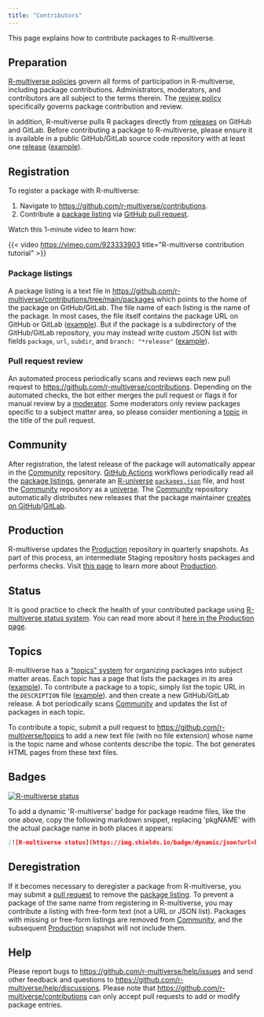 ```yaml
---
title: "Contributors"
---
```


This page explains how to contribute packages to R-multiverse.

## Preparation

[R-multiverse policies](policies.md) govern all forms of participation in R-multiverse,
including package contributions.
Administrators, moderators, and contributors are all subject to the terms therein.
The [review policy](review.md) specifically governs package contribution and review.

In addition, R-multiverse pulls R packages directly from
[releases](https://docs.github.com/en/repositories/releasing-projects-on-github/about-releases) on GitHub and GitLab.
Before contributing a package to R-multiverse, please ensure it is available
in a public GitHub/GitLab source code repository with at least one
[release](https://docs.github.com/en/repositories/releasing-projects-on-github/about-releases) ([example](https://github.com/pola-rs/r-polars/releases/tag/v0.21.0)).

## Registration

To register a package with R-multiverse:

1. Navigate to <https://github.com/r-multiverse/contributions>.
1. Contribute a [package listing](https://github.com/r-multiverse/contributions/tree/main/packages) via
[GitHub pull request](https://docs.github.com/en/pull-requests/collaborating-with-pull-requests/proposing-changes-to-your-work-with-pull-requests/about-pull-requests).

Watch this 1-minute video to learn how:

{{< video https://vimeo.com/923333903 title="R-multiverse contribution tutorial" >}}

### Package listings

A package listing is a text file in <https://github.com/r-multiverse/contributions/tree/main/packages>
which points to the home of the package on GitHub/GitLab.
The file name of each listing is the name of the package.
In most cases, the file itself contains the package URL on GitHub or GitLab ([example](https://github.com/r-multiverse/contributions/blob/main/packages/polars)).
But if the package is a subdirectory of the GitHub/GitLab repository,
you may instead write custom JSON list with fields `package`, `url`, `subdir`, and `branch: "*release"` ([example](https://github.com/r-multiverse/contributions/blob/main/packages/arrow)).

### Pull request review

An automated process periodically scans and reviews each new pull request to <https://github.com/r-multiverse/contributions>.
Depending on the automated checks, the bot either merges the pull request
or flags it for manual review by a [moderator](governance.md#moderator).
Some moderators only review packages specific to a subject matter area,
so please consider mentioning a [topic](https://r-multiverse.org/topics/index.html)
in the title of the pull request.

## Community

After registration, the latest release of the package will
automatically appear in the [Community](community.md) repository.
[GitHub Actions](https://github.com/features/actions) workflows periodically
read all the [package listings](https://github.com/r-multiverse/contributions/tree/main/packages),
generate an [R-universe](https://r-universe.dev) [`packages.json`](https://github.com/r-multiverse/community/blob/main/packages.json) file,
and host the [Community](community.md) repository as a [universe](https://r-universe.dev).
The [Community](community.md) repository automatically distributes new releases
that the package maintainer 
[creates on GitHub](https://docs.github.com/en/repositories/releasing-projects-on-github/about-releases)/[GitLab](https://docs.gitlab.com/ee/user/project/releases/).

## Production

R-multiverse updates the [Production](production.qmd) repository in quarterly snapshots.
As part of this process, an intermediate Staging repository hosts
packages and performs checks.
Visit [this page](production.qmd) to learn more about [Production](production.qmd).

## Status

It is good practice to check the health of your contributed package using [R-multiverse status system](https://r-multiverse.org/status/index.html).
You can read more about it [here in the Production page](production.qmd#status).

## Topics

R-multiverse has a ["topics" system](https://r-multiverse.org/topics/index.html) for organizing packages into subject matter areas.
Each topic has a page that lists the packages in its area ([example](https://r-multiverse.org/topics/bayesian.html)).
To contribute a package to a topic, simply list the topic URL in the `DESCRIPTION` file ([example](https://github.com/ropensci/stantargets/blob/db7d119ea0599eac3ce01a42bee27c9908754943/DESCRIPTION#L22)).
and then create a new GitHub/GitLab release.
A bot periodically scans [Community](community.md) and updates the list of packages in each topic.

To contribute a topic, submit a pull request to <https://github.com/r-multiverse/topics> to add a new text file (with no file extension) whose name is the topic name and whose contents describe the topic.
The bot generates HTML pages from these text files.

## Badges

[<img src="https://img.shields.io/badge/dynamic/json?url=https%3A%2F%2Fcommunity.r-multiverse.org%2Fapi%2Fpackages%2Fmirai&query=%24.Version&label=r-multiverse" alt="R-multiverse status" />](https://community.r-multiverse.org/mirai)

To add a dynamic 'R-multiverse' badge for package readme files, like the one above, copy the following markdown snippet, replacing 'pkgNAME' with the actual package name in both places it appears:

```md
[![R-multiverse status](https://img.shields.io/badge/dynamic/json?url=https%3A%2F%2Fcommunity.r-multiverse.org%2Fapi%2Fpackages%2FpkgNAME&query=%24.Version&label=r-multiverse)](https://community.r-multiverse.org/pkgNAME)
```

## Deregistration

If it becomes necessary to deregister a package from R-multiverse, you may submit a
[pull request](https://docs.github.com/en/pull-requests/collaborating-with-pull-requests/proposing-changes-to-your-work-with-pull-requests/about-pull-requests)
to remove the [package listing](https://github.com/r-multiverse/contributions/tree/main/packages).
To prevent a package of the same name from registering in R-multiverse,
you may contribute a listing with free-form text (not a URL or JSON list).
Packages with missing or free-form listings are removed from [Community](community.md), and the subsequent [Production](production.qmd) snapshot will not include them. 


## Help

Please report bugs to <https://github.com/r-multiverse/help/issues> and send other feedback and questions to <https://github.com/r-multiverse/help/discussions>.
Please note that <https://github.com/r-multiverse/contributions> can only accept pull requests to add or modify package entries.
